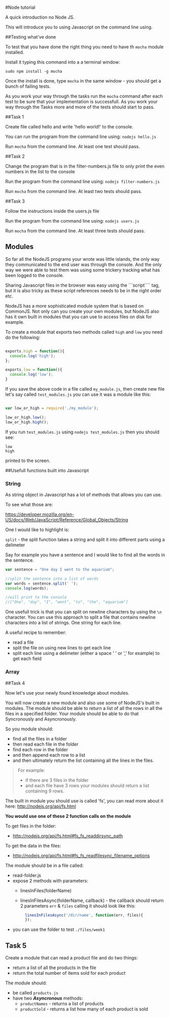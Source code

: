 #Node tutorial

A quick introduction no Node JS.

This will introduce you to using Javascript on the command line using.
 
##Testing what've done

To test that you have done the right thing you need to have th ```mocha``` module installed.

Install it typing this command into a a terminal window:

```sudo npm install -g mocha```

Once the install is done, type ```mocha``` in the same window - you should get a bunch of failing tests.

As you work your way through the tasks run the ```mocha``` command after each test to be sure that your implementation is successfull. As you work your way through the Tasks more and more of the tests should start to pass.

##Task 1

Create file called hello and write 'hello world!' to the console.

You can run the program from the command line using: ```nodejs hello.js```

Run ```mocha``` from the command line. At least one test should pass.

##Task 2

Change the program that is in the filter-numbers.js file to only print the even numbers in the list to the console

Run the program from the command line using: ```nodejs filter-numbers.js```

Run ```mocha``` from the command line. At least two tests should pass.

##Task 3

Follow the instructions inside the users.js file

Run the program from the command line using: ```nodejs users.js```

Run ```mocha``` from the command line. At least three tests should pass.

## Modules

So far all the NodeJS programs your wrote was little islands, the only way they communicated to the end user was through the console. And the only way we were able to test them was using some trickery tracking what has been logged to the console.

Sharing Javascript files in the browser was easy using the ```script```` tag, but it is also tricky as these script references needs to be in the right order etc.

NodeJS has a more sophisticated module system that is based on CommonJS. Not only can you create your own modules, but NodeJS also has it own built in modules that you can use to access files on disk for example.

To create a module that exports two methods called ```high``` and ```low``` you need do the following:

```javascript

exports.high = function(){
  console.log('high');
};

exports.low = function(){
  console.log('low');
}
```

If you save the above code in a file called ```my_module.js```, then create new file let's say called ```test_modules.js``` you can use it was a module like this:

```javascript

var low_or_high = require('./my_module');

low_or_high.low();
low_or_high.high();

```

If you run ```test_modules.js``` using ```nodejs test_modules.js``` then you should see:

```
low
high
````

printed to the screen.

##Usefull functions built into Javascript

### String

As string object in Javascript has a lot of methods that allows you can use.

To see what those are:

https://developer.mozilla.org/en-US/docs/Web/JavaScript/Reference/Global_Objects/String

One I would like to highlight is:

```split``` - the split function takes a string and split it into different parts using a delimeter

Say for example you have a sentence and I would like to find all the words in the sentence.

```javascript
var sentence = "One day I went to the aquarium";

//split the sentence into a list of words
var words = sentence.split(' ');
console.log(words);

//will print to the console
//["One", "day", "I", "went", "to", "the", "aquarium"]

```

One usefull trick is that you can split on newline characters by using the ```\n``` character. You can use this approach to split a file that contains newline characters into a list of strings. One string for each line.

A useful recipe to remember:
* read a file
* split the file on using new lines to get each line
* split each line using a delimeter (either a space ' ' or ',' for example) to get each field

### Array



##Task 4

Now let's use your newly found knowledge about modules. 

You will now create a new module and also use some of NodeJS's built in modules. The module should be able to return a list of all the rows in all the files in a specified folder. Your module should be able to do that Syncronously and Asyncronously.

So you module should:
* find all the files in a folder
* then read each file in the folder
* find each row in the folder
* and then append each row to a list
* and then ultimately return the list containing all the lines in the files.
 
> For example: 
> * if there are 3 files in the folder 
> * and each file have 3 rows 
> your modules should return a list containing 9 rows.

The built in module you should use is called 'fs', you can read more about it here: http://nodejs.org/api/fs.html

**You would use one of these 2 function calls on the module**

To get files in the folder:
* http://nodejs.org/api/fs.html#fs_fs_readdirsync_path

To get the data in the files:
* http://nodejs.org/api/fs.html#fs_fs_readfilesync_filename_options

The module should be in a file called:
* read-folder.js
* expose 2 methods with parameters:
  * linesInFiles(folderName)
  * linesInFilesAsync(folderName, callback) - the callback should return 2 parameters ```err``` & ```files``` calling it should look like this: 
      
      ```javascript
        linesInFilesAsync('/dir/name', function(err, files){
        });  
      ```
* you can use the folder to test ```./files/week1``` 

## Task 5

Create a module that can read a product file and do two things: 
* return a list of all the products in the file
* return the total number of items sold for each product

The module should:
* be called ```products.js```
* have two ***Asyncronous*** methods:
  * ```productNames``` - returns a list of products
  * ```productSold``` - returns a list how many of each product is sold

